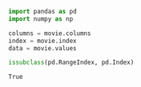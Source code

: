 

```python
import pandas as pd
import numpy as np
```


```python
columns = movie.columns
index = movie.index
data = movie.values
```


```python
issubclass(pd.RangeIndex, pd.Index)
```




    True




```python

```
